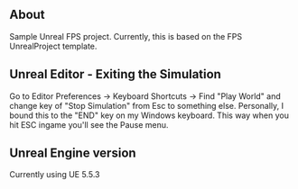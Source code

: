 ## About

Sample Unreal FPS project. Currently, this is based on the FPS UnrealProject template.

## Unreal Editor - Exiting the Simulation

Go to Editor Preferences -> Keyboard Shortcuts -> Find "Play World" and change key of "Stop Simulation" from Esc to something else.
Personally, I bound this to the "END" key on my Windows keyboard. This way when you hit ESC ingame
you'll see the Pause menu.

## Unreal Engine version

Currently using UE 5.5.3